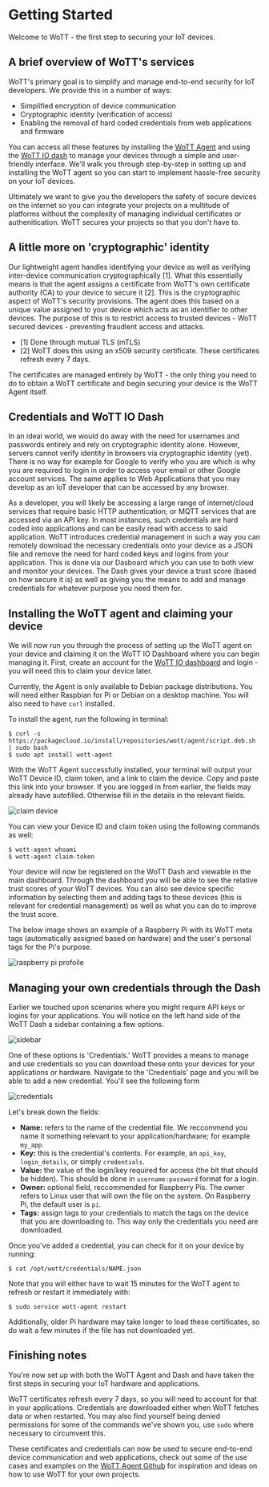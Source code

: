 # Getting Started

Welcome to WoTT - the first step to securing your IoT devices.

## A brief overview of WoTT's services

WoTT's primary goal is to simplify and manage end-to-end security for IoT developers. 
We provide this in a number of ways:

- Simplified encryption of device communication
- Cryptographic identity (verification of access)
- Enabling the removal of hard coded credentials from web applications and firmware

You can access all these features by installing the [WoTT Agent](https://github.com/WoTTsecurity/agent) and using the [WoTT IO dash](https://dash.wott.io) to manage your devices through a simple and user-friendly interface. We'll walk you through step-by-step in setting up and installing the WoTT agent so you can start to implement hassle-free security on your IoT devices. 

Ultimately we want to give you the developers the safety of secure devices on the internet so you can integrate your projects on a multitude of platforms without the complexity of managing individual certificates or authenitication. WoTT secures your projects so that you don't have to.

## A little more on 'cryptographic' identity

Our lightweight agent handles identifying your device as well as verifying inter-device communication cryptographically [1]. What this essentially means is that the agent assigns a certificate from WoTT's own certificate authority (CA) to your device to secure it [2]. This is the cryptographic aspect of WoTT's security provisions. The agent does this based on a unique value assigned to your device which acts as an identifier to other devices. 
The purpose of this is to restrict access to trusted devices - WoTT secured devices - preventing fraudlent access and attacks. 

* [1] Done through mutual TLS (mTLS)
* [2] WoTT does this using an x509 security certificate. These certificates refresh every 7 days.

The certificates are managed entirely by WoTT - the only thing you need to do to obtain a WoTT certificate and begin securing your device is the WoTT Agent itself.

## Credentials and WoTT IO Dash

In an ideal world, we would do away with the need for usernames and passwords entirely and rely on cryptographic identity alone. However, servers cannot verify identity in browsers via cryptographic identity (yet). There is no way for example for Google to verify who you are which is why you are required to login in order to access your email or other Google account services. The same applies to Web Applications that you may develop as an IoT developer that can be accessed by any browser.

As a developer, you will likely be accessing a large range of internet/cloud services that require basic HTTP authentication; or MQTT services that are accessed via an API key. In most instances, such credentials are hard coded into applications and can be easily read with access to said application. WoTT introduces credential management in such a way you can remotely download the necessary credentials onto your device as a JSON file and remove the need for hard coded keys and logins from your application. This is done via our Dasboard which you can use to both view and monitor your devices. The Dash gives your device a trust score (based on how secure it is) as well as giving you the means to add and manage credentials for whatever purpose you need them for.

## Installing the WoTT agent and claiming your device

We will now run you through the process of setting up the WoTT agent on your device and claiming it on the WoTT IO Dashboard where you can begin managing it. 
First, create an account for the [WoTT IO dashboard](https://dash.wott.io) and login - you will need this to claim your device later.

Currently, the Agent is only available to Debian package distributions. You will need either Raspbian for Pi or Debian on a desktop machine. You will also need to have `curl` installed.

To install the agent, run the following in terminal:

```
$ curl -s https://packagecloud.io/install/repositories/wott/agent/script.deb.sh | sudo bash
$ sudo apt install wott-agent
```
With the WoTT Agent successfully installed, your terminal will output your WoTT Device ID, claim token, and a link to claim the device. Copy and paste this link into your browser. If you are logged in from earlier, the fields may already have autofilled. Otherwise fill in the details in the relevant fields.

![claim device](https://github.com/WoTTsecurity/wott-io/blob/master/documentation/getting_started/images/claim-device.png)

You can view your Device ID and claim token using the following commands as well:

```
$ wott-agent whoami
$ wott-agent claim-token
```
Your device will now be registered on the WoTT Dash and viewable in the main dashboard. 
Through the dashboard you will be able to see the relative trust scores of your WoTT devices. You can also see device specific information by selecting them and adding tags to these devices (this is relevant for credential management) as well as what you can do to improve the trust score. 

The below image shows an example of a Raspberry Pi with its WoTT meta tags (automatically assigned based on hardware) and the user's personal tags for the Pi's purpose.

![raspberry pi profoile](https://github.com/WoTTsecurity/wott-io/blob/master/documentation/getting_started/images/rasbpi-profile.png)

## Managing your own credentials through the Dash

Earlier we touched upon scenarios where you might require API keys or logins for your applications. You will notice on the left hand side of the WoTT Dash a sidebar containing a few options. 

![sidebar](https://github.com/WoTTsecurity/wott-io/blob/master/documentation/getting_started/images/sidebar.png)

One of these options is 'Credentials.' WoTT provides a means to manage and use credentials so you can download these onto your devices for your applications or hardware. Navigate to the 'Credentials' page and you will be able to add a new credential. You'll see the following form

![credentials](https://github.com/WoTTsecurity/wott-io/blob/master/documentation/getting_started/images/credentials.png)

Let's break down the fields:

- **Name:** refers to the name of the credential file. We reccommend you name it something relevant to your application/hardware; for example `my_app`. 
- **Key:** this is the credential's contents. For example, an `api_key`, `login_details`, or simply `credentials`.
- **Value:** the value of the login/key required for access (the bit that should be hidden). This should be done in `username:password` format for a login.
- **Owner:** optional field, reccommended for Raspberry Pis. The owner refers to Linux user that will own the file on the system. On Raspberry Pi, the default user is `pi`.
- **Tags:** assign tags to your credentials to match the tags on the device that you are downloading to. This way only the credentials you need are downloaded.

Once you've added a credential, you can check for it on your device by running:

```
$ cat /opt/wott/credentials/NAME.json
```
Note that you will either have to wait 15 minutes for the WoTT agent to refresh or restart it immediately with:
```
$ sudo service wott-agent restart
```
Additionally, older Pi hardware may take longer to load these certificates, so do wait a few minutes if the file has not downloaded yet. 

## Finishing notes

You're now set up with both the WoTT Agent and Dash and have taken the first steps in securing your IoT hardware and applications. 

WoTT certificates refresh every 7 days, so you will need to account for that in your applications.
Credentials are downloaded either when WoTT fetches data or when restarted. You may also find yourself being denied permissions for some of the commands we've shown you, use `sudo` where necessary to circumvent this.

These certificates and credentials can now be used to secure end-to-end device communication and web applications, check out some of the use cases and examples on the [WoTT Agent Github](https://github.com/WoTTsecurity/agent) for inspiration and ideas on how to use WoTT for your own projects.